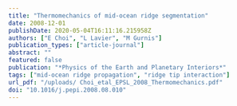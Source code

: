 ```yaml
---
title: "Thermomechanics of mid-ocean ridge segmentation"
date: 2008-12-01
publishDate: 2020-05-04T16:11:16.215958Z
authors: ["E Choi", "L Lavier", "M Gurnis"]
publication_types: ["article-journal"]
abstract: ""
featured: false
publication: "*Physics of the Earth and Planetary Interiors*"
tags: ["mid-ocean ridge propagation", "ridge tip interaction"]
url_pdf: "/uploads/ Choi_etal_EPSL_2008_Thermomechanics.pdf"
doi: "10.1016/j.pepi.2008.08.010"
---
```


